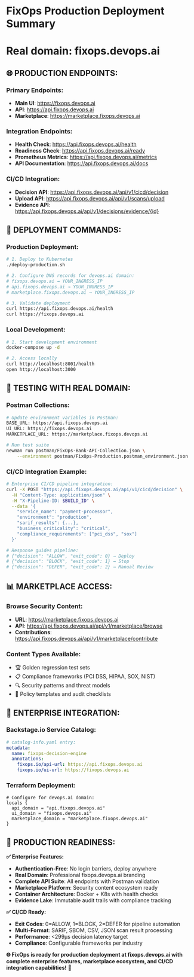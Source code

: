 # FixOps Production Deployment Summary
# Real domain: fixops.devops.ai

## 🌐 **PRODUCTION ENDPOINTS:**

### **Primary Endpoints:**
- **Main UI**: https://fixops.devops.ai
- **API**: https://api.fixops.devops.ai  
- **Marketplace**: https://marketplace.fixops.devops.ai

### **Integration Endpoints:**
- **Health Check**: https://api.fixops.devops.ai/health
- **Readiness Check**: https://api.fixops.devops.ai/ready
- **Prometheus Metrics**: https://api.fixops.devops.ai/metrics
- **API Documentation**: https://api.fixops.devops.ai/docs

### **CI/CD Integration:**
- **Decision API**: https://api.fixops.devops.ai/api/v1/cicd/decision
- **Upload API**: https://api.fixops.devops.ai/api/v1/scans/upload
- **Evidence API**: https://api.fixops.devops.ai/api/v1/decisions/evidence/{id}

## 🚀 **DEPLOYMENT COMMANDS:**

### **Production Deployment:**
```bash
# 1. Deploy to Kubernetes
./deploy-production.sh

# 2. Configure DNS records for devops.ai domain:
# fixops.devops.ai → YOUR_INGRESS_IP
# api.fixops.devops.ai → YOUR_INGRESS_IP  
# marketplace.fixops.devops.ai → YOUR_INGRESS_IP

# 3. Validate deployment
curl https://api.fixops.devops.ai/health
curl https://fixops.devops.ai
```

### **Local Development:**
```bash
# 1. Start development environment
docker-compose up -d

# 2. Access locally
curl http://localhost:8001/health
open http://localhost:3000
```

## 🧪 **TESTING WITH REAL DOMAIN:**

### **Postman Collections:**
```bash
# Update environment variables in Postman:
BASE_URL: https://api.fixops.devops.ai
UI_URL: https://fixops.devops.ai
MARKETPLACE_URL: https://marketplace.fixops.devops.ai

# Run test suite
newman run postman/FixOps-Bank-API-Collection.json \
    --environment postman/FixOps-Production.postman_environment.json
```

### **CI/CD Integration Example:**
```bash
# Enterprise CI/CD pipeline integration:
curl -X POST "https://api.fixops.devops.ai/api/v1/cicd/decision" \
  -H "Content-Type: application/json" \
  -H "X-Pipeline-ID: $BUILD_ID" \
  --data '{
    "service_name": "payment-processor",
    "environment": "production", 
    "sarif_results": {...},
    "business_criticality": "critical",
    "compliance_requirements": ["pci_dss", "sox"]
  }'

# Response guides pipeline:
# {"decision": "ALLOW", "exit_code": 0} → Deploy
# {"decision": "BLOCK", "exit_code": 1} → Stop
# {"decision": "DEFER", "exit_code": 2} → Manual Review
```

## 📊 **MARKETPLACE ACCESS:**

### **Browse Security Content:**
- **URL**: https://marketplace.fixops.devops.ai
- **API**: https://api.fixops.devops.ai/api/v1/marketplace/browse
- **Contributions**: https://api.fixops.devops.ai/api/v1/marketplace/contribute

### **Content Types Available:**
- 🏆 Golden regression test sets
- 📋 Compliance frameworks (PCI DSS, HIPAA, SOX, NIST)
- 🔍 Security patterns and threat models
- 📜 Policy templates and audit checklists

## 🔧 **ENTERPRISE INTEGRATION:**

### **Backstage.io Service Catalog:**
```yaml
# catalog-info.yaml entry:
metadata:
  name: fixops-decision-engine
  annotations:
    fixops.io/api-url: https://api.fixops.devops.ai
    fixops.io/ui-url: https://fixops.devops.ai
```

### **Terraform Deployment:**
```hcl
# Configure for devops.ai domain:
locals {
  api_domain = "api.fixops.devops.ai"
  ui_domain = "fixops.devops.ai"
  marketplace_domain = "marketplace.fixops.devops.ai"
}
```

## 🎯 **PRODUCTION READINESS:**

**✅ Enterprise Features:**
- **Authentication-Free**: No login barriers, deploy anywhere
- **Real Domain**: Professional fixops.devops.ai branding
- **Complete API Suite**: All endpoints with Postman validation
- **Marketplace Platform**: Security content ecosystem ready
- **Container Architecture**: Docker + K8s with health checks
- **Evidence Lake**: Immutable audit trails with compliance tracking

**✅ CI/CD Ready:**
- **Exit Codes**: 0=ALLOW, 1=BLOCK, 2=DEFER for pipeline automation
- **Multi-Format**: SARIF, SBOM, CSV, JSON scan result processing
- **Performance**: <299μs decision latency target
- **Compliance**: Configurable frameworks per industry

**🌐 FixOps is ready for production deployment at fixops.devops.ai with complete enterprise features, marketplace ecosystem, and CI/CD integration capabilities!** 🚀
